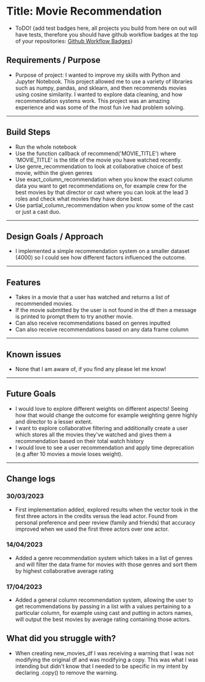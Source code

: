 # Title: Movie Recommendation

- ToDO!
  {add test badges here, all projects you build from here on out will have tests, therefore you should have github workflow badges at the top of your repositories: [Github Workflow Badges](https://docs.github.com/en/actions/monitoring-and-troubleshooting-workflows/adding-a-workflow-status-badge)}

## Requirements / Purpose

- Purpose of project: I wanted to improve my skills with Python and Jupyter Notebook. This project allowed me to use a variety of libraries such as numpy, pandas, and sklearn, and then recommends movies using cosine similarity.
  I wanted to explore data cleaning, and how recommendation systems work. This project was an amazing experience and was some of the most fun ive had problem solving.

---

## Build Steps

- Run the whole notebook
- Use the function callback of recommend('MOVIE_TITLE') where 'MOVIE_TITLE' is the title of the movie you have watched recently.
- Use genre_recommendation to look at collaborative choice of best movie, within the given genres
- Use exact_column_recommendation when you know the exact column data you want to get recommendations on, for example crew for the best movies by that director or cast where you can look at the lead 3 roles and check what movies they have done best.
- Use partial_column_recommendation when you know some of the cast or just a cast duo.

---

## Design Goals / Approach

- I implemented a simple recommendation system on a smaller dataset (4000) so I could see how different factors influenced the outcome.

---

## Features

- Takes in a movie that a user has watched and returns a list of recommended movies.
- If the movie submitted by the user is not found in the df then a message is printed to prompt them to try another movie.
- Can also receive recommendations based on genres inputted
- Can also receive recommendations based on any data frame column

---

## Known issues

- None that I am aware of, if you find any please let me know!

---

## Future Goals

- I would love to explore different weights on different aspects! Seeing how that would change the outcome for example weighting genre highly and director to a lesser extent.
- I want to explore collaborative filtering and additionally create a user which stores all the movies they've watched and gives them a recommendation based on their total watch history
- I would love to see a user recommendation and apply time deprecation (e.g after 10 movies a movie loses weight).

---

## Change logs

### 30/03/2023

- First implementation added, explored results when the vector took in the first three actors in the credits versus the lead actor. Found from personal preference and peer review (family and friends) that accuracy improved when we used the first three actors over one actor.

### 14/04/2023

- Added a genre recommendation system which takes in a list of genres and will filter the data frame for movies with those genres and sort them by highest collaborative average rating

### 17/04/2023

- Added a general column recommendation system, allowing the user to get recommendations by passing in a list with a values pertaining to a particular column, for example using cast and putting in actors names, will output the best movies by average rating containing those actors.

## What did you struggle with?

- When creating new_movies_df I was receiving a warning that I was not modifying the original df and was modifying a copy. This was what I was intending but didn't know that I needed to be specific in my intent by declaring .copy() to remove the warning.
